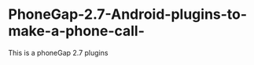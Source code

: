 PhoneGap-2.7-Android-plugins-to-make-a-phone-call-
==================================================

This is a phoneGap 2.7 plugins
